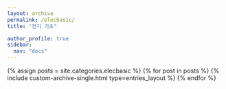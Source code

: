 ```yaml
---
layout: archive
permalink: /elecbasic/
title: "전기 기초"

author_profile: true
sidebar:
  nav: "docs"
---
```


{% assign posts = site.categories.elecbasic %}
{% for post in posts %}
  {% include custom-archive-single.html type=entries_layout %}
{% endfor %}
